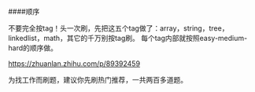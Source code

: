 ####顺序

不要完全按tag！头一次刷，先把这五个tag做了：array，string，tree，linkedlist，math，其它的千万别按tag刷。
每个tag内部就按照easy-medium-hard的顺序做。

https://zhuanlan.zhihu.com/p/89392459

为找工作而刷题，建议你先刷热门推荐，一共两百多道题。